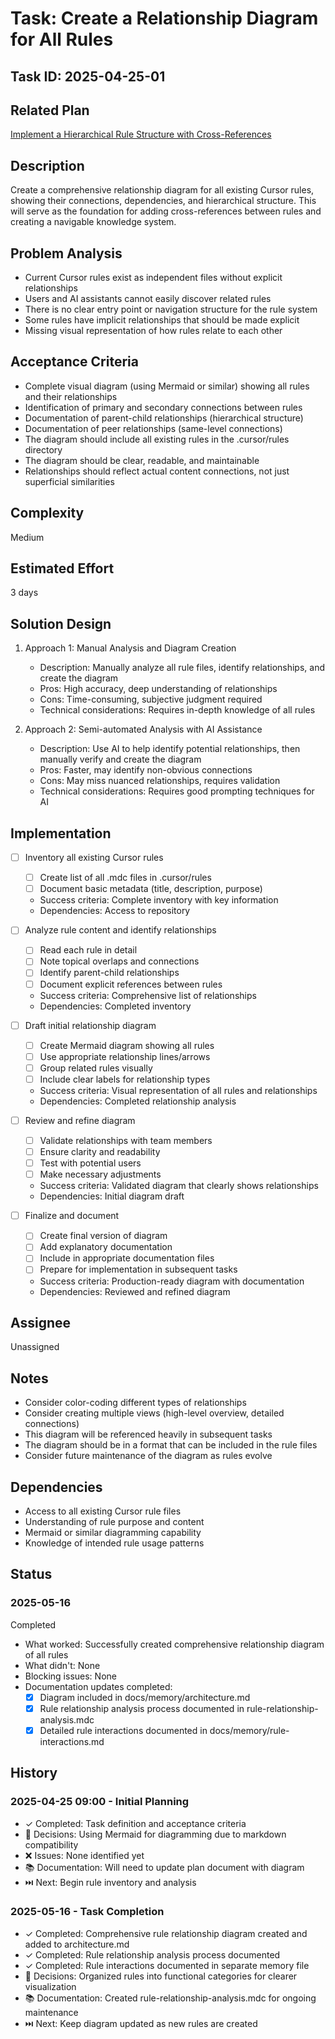 # Task: Create a Relationship Diagram for All Rules

## Task ID: 2025-04-25-01

## Related Plan

[Implement a Hierarchical Rule Structure with Cross-References](../plans/cursor-rules-hierarchy.md)

## Description

Create a comprehensive relationship diagram for all existing Cursor rules, showing their connections, dependencies, and hierarchical structure. This will serve as the foundation for adding cross-references between rules and creating a navigable knowledge system.

## Problem Analysis

- Current Cursor rules exist as independent files without explicit relationships
- Users and AI assistants cannot easily discover related rules
- There is no clear entry point or navigation structure for the rule system
- Some rules have implicit relationships that should be made explicit
- Missing visual representation of how rules relate to each other

## Acceptance Criteria

- Complete visual diagram (using Mermaid or similar) showing all rules and their relationships
- Identification of primary and secondary connections between rules
- Documentation of parent-child relationships (hierarchical structure)
- Documentation of peer relationships (same-level connections)
- The diagram should include all existing rules in the .cursor/rules directory
- The diagram should be clear, readable, and maintainable
- Relationships should reflect actual content connections, not just superficial similarities

## Complexity

Medium

## Estimated Effort

3 days

## Solution Design

1. Approach 1: Manual Analysis and Diagram Creation
   - Description: Manually analyze all rule files, identify relationships, and create the diagram
   - Pros: High accuracy, deep understanding of relationships
   - Cons: Time-consuming, subjective judgment required
   - Technical considerations: Requires in-depth knowledge of all rules

2. Approach 2: Semi-automated Analysis with AI Assistance
   - Description: Use AI to help identify potential relationships, then manually verify and create the diagram
   - Pros: Faster, may identify non-obvious connections
   - Cons: May miss nuanced relationships, requires validation
   - Technical considerations: Requires good prompting techniques for AI

## Implementation

- [ ] Inventory all existing Cursor rules
  - [ ] Create list of all .mdc files in .cursor/rules
  - [ ] Document basic metadata (title, description, purpose)
  - Success criteria: Complete inventory with key information
  - Dependencies: Access to repository

- [ ] Analyze rule content and identify relationships
  - [ ] Read each rule in detail
  - [ ] Note topical overlaps and connections
  - [ ] Identify parent-child relationships
  - [ ] Document explicit references between rules
  - Success criteria: Comprehensive list of relationships
  - Dependencies: Completed inventory

- [ ] Draft initial relationship diagram
  - [ ] Create Mermaid diagram showing all rules
  - [ ] Use appropriate relationship lines/arrows
  - [ ] Group related rules visually
  - [ ] Include clear labels for relationship types
  - Success criteria: Visual representation of all rules and relationships
  - Dependencies: Completed relationship analysis

- [ ] Review and refine diagram
  - [ ] Validate relationships with team members
  - [ ] Ensure clarity and readability
  - [ ] Test with potential users
  - [ ] Make necessary adjustments
  - Success criteria: Validated diagram that clearly shows relationships
  - Dependencies: Initial diagram draft

- [ ] Finalize and document
  - [ ] Create final version of diagram
  - [ ] Add explanatory documentation
  - [ ] Include in appropriate documentation files
  - [ ] Prepare for implementation in subsequent tasks
  - Success criteria: Production-ready diagram with documentation
  - Dependencies: Reviewed and refined diagram

## Assignee

Unassigned

## Notes

- Consider color-coding different types of relationships
- Consider creating multiple views (high-level overview, detailed connections)
- This diagram will be referenced heavily in subsequent tasks
- The diagram should be in a format that can be included in the rule files
- Consider future maintenance of the diagram as rules evolve

## Dependencies

- Access to all existing Cursor rule files
- Understanding of rule purpose and content
- Mermaid or similar diagramming capability
- Knowledge of intended rule usage patterns

## Status

### 2025-05-16

Completed

- What worked: Successfully created comprehensive relationship diagram of all rules
- What didn't: None
- Blocking issues: None
- Documentation updates completed:
  - [x] Diagram included in docs/memory/architecture.md
  - [x] Rule relationship analysis process documented in rule-relationship-analysis.mdc
  - [x] Detailed rule interactions documented in docs/memory/rule-interactions.md

## History

### 2025-04-25 09:00 - Initial Planning

- ✓ Completed: Task definition and acceptance criteria
- 🤔 Decisions: Using Mermaid for diagramming due to markdown compatibility
- ❌ Issues: None identified yet
- 📚 Documentation: Will need to update plan document with diagram
- ⏭️ Next: Begin rule inventory and analysis

### 2025-05-16 - Task Completion

- ✓ Completed: Comprehensive rule relationship diagram created and added to architecture.md
- ✓ Completed: Rule relationship analysis process documented
- ✓ Completed: Rule interactions documented in separate memory file
- 🤔 Decisions: Organized rules into functional categories for clearer visualization
- 📚 Documentation: Created rule-relationship-analysis.mdc for ongoing maintenance
- ⏭️ Next: Keep diagram updated as new rules are created
